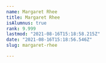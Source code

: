 ```yaml
---
name: Margaret Rhee
title: Margaret Rhee
isAlumnus: true
rank: 9.999
lastmod: "2021-08-16T15:18:58.215Z"
date: "2021-08-16T15:18:56.546Z"
slug: margaret-rhee

---
```

